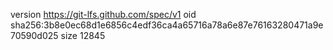 version https://git-lfs.github.com/spec/v1
oid sha256:3b8e0ec68d1e6856c4edf36ca4a65716a78a6e87e76163280471a9e70590d025
size 12845
